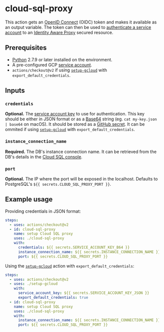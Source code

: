 # cloud-sql-proxy

This action gets an [OpenID Connect](https://developers.google.com/identity/protocols/OpenIDConnect) (OIDC) token and makes it available as an output variable. The token can then be used to [authenticate a service account](https://cloud.google.com/iap/docs/authentication-howto#authenticating_from_a_service_account) to an [Identity Aware Proxy](https://cloud.google.com/iap) secured resource.

## Prerequisites

* [Python](https://www.python.org/) 2.7.9 or later installed on the environment.
* A pre-configured GCP [service account](https://cloud.google.com/iam/docs/creating-managing-service-accounts).
* `actions/checkout@v2` if using [`setup-gcloud`](../setup-gcloud/README.md) with `export_default_credentials`.

## Inputs

### `credentials`

**Optional.** The [service account key](https://cloud.google.com/iam/docs/creating-managing-service-account-keys) to use for authentication. This key should be either in JSON format or as a [Base64](https://en.wikipedia.org/wiki/Base64) string (eg. `cat my-key.json | base64` on macOS). It should be stored as a [GitHub secret](https://help.github.com/en/actions/automating-your-workflow-with-github-actions/creating-and-using-encrypted-secrets). It can be ommited if using [`setup-gcloud`](../setup-gcloud/README.md) with `export_default_credentials`.

### `instance_connection_name`

**Required.** The DB's instance connection name. It can be retrieved from the DB's details in the [Cloud SQL console](https://console.cloud.google.com/sql/instances).

### `port`

**Optional.** The IP where the port will be exposed in the localhost. Defaults to PostgreSQL's `${{ secrets.CLOUD_SQL_PROXY_PORT }}`.

## Example usage

Providing credentials in JSON format:

```yaml
steps:
  - uses: actions/checkout@v2
  - id: cloud-sql-proxy
    name: setup Cloud SQL proxy
    uses: ./cloud-sql-proxy
    with:
      credentials: ${{ secrets.SERVICE_ACCOUNT_KEY_B64 }}
      instance_connection_name: ${{ secrets.INSTANCE_CONNECTION_NAME }}
      port: ${{ secrets.CLOUD_SQL_PROXY_PORT }}
```

Using the [`setup-gcloud`](../setup-gcloud/README.md) action with `export_default_credentials`:

```yaml
steps:
  - uses: actions/checkout@v2
  - uses: ./setup-gcloud
    with:
      service_account_key: ${{ secrets.SERVICE_ACCOUNT_KEY_JSON }}
      export_default_credentials: true
  - id: cloud-sql-proxy
    name: setup Cloud SQL proxy
    uses: ./cloud-sql-proxy
    with:
      instance_connection_name: ${{ secrets.INSTANCE_CONNECTION_NAME }}
      port: ${{ secrets.CLOUD_SQL_PROXY_PORT }}
```
